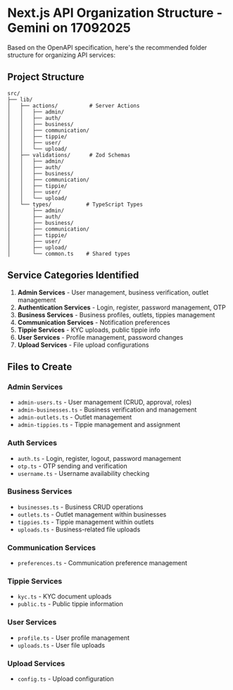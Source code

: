 # Next.js API Organization Structure - Gemini on 17092025

Based on the OpenAPI specification, here's the recommended folder structure for organizing API services:

## Project Structure

```
src/
├── lib/
│   ├── actions/          # Server Actions
│   │   ├── admin/
│   │   ├── auth/
│   │   ├── business/
│   │   ├── communication/
│   │   ├── tippie/
│   │   ├── user/
│   │   └── upload/
│   ├── validations/      # Zod Schemas
│   │   ├── admin/
│   │   ├── auth/
│   │   ├── business/
│   │   ├── communication/
│   │   ├── tippie/
│   │   ├── user/
│   │   └── upload/
│   └── types/           # TypeScript Types
│       ├── admin/
│       ├── auth/
│       ├── business/
│       ├── communication/
│       ├── tippie/
│       ├── user/
│       ├── upload/
│       └── common.ts    # Shared types
```

## Service Categories Identified

1. **Admin Services** - User management, business verification, outlet management
2. **Authentication Services** - Login, register, password management, OTP
3. **Business Services** - Business profiles, outlets, tippies management
4. **Communication Services** - Notification preferences
5. **Tippie Services** - KYC uploads, public tippie info
6. **User Services** - Profile management, password changes
7. **Upload Services** - File upload configurations

## Files to Create

### Admin Services

- `admin-users.ts` - User management (CRUD, approval, roles)
- `admin-businesses.ts` - Business verification and management
- `admin-outlets.ts` - Outlet management
- `admin-tippies.ts` - Tippie management and assignment

### Auth Services

- `auth.ts` - Login, register, logout, password management
- `otp.ts` - OTP sending and verification
- `username.ts` - Username availability checking

### Business Services

- `businesses.ts` - Business CRUD operations
- `outlets.ts` - Outlet management within businesses
- `tippies.ts` - Tippie management within outlets
- `uploads.ts` - Business-related file uploads

### Communication Services

- `preferences.ts` - Communication preference management

### Tippie Services

- `kyc.ts` - KYC document uploads
- `public.ts` - Public tippie information

### User Services

- `profile.ts` - User profile management
- `uploads.ts` - User file uploads

### Upload Services

- `config.ts` - Upload configuration
